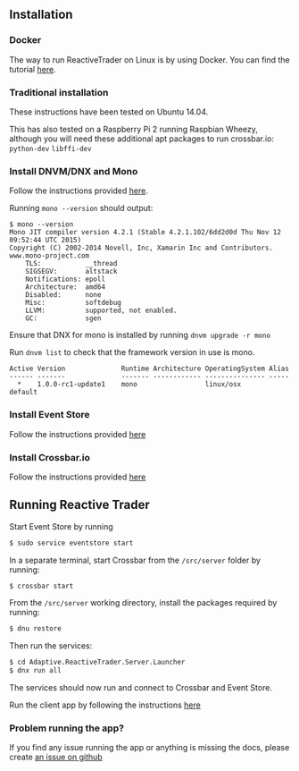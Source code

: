 ## Installation

### Docker

The way to run ReactiveTrader on Linux is by using Docker. You can find the tutorial [here](docker-setup.md).

### Traditional installation 

These instructions have been tested on Ubuntu 14.04.

This has also tested on a Raspberry Pi 2 running Raspbian Wheezy, although you will need these additional apt packages to run crossbar.io: `python-dev` `libffi-dev`

### Install DNVM/DNX and Mono

Follow the instructions provided [here](https://docs.asp.net/en/latest/getting-started/installing-on-linux.html).

Running `mono --version` should output:

```
$ mono --version
Mono JIT compiler version 4.2.1 (Stable 4.2.1.102/6dd2d0d Thu Nov 12 09:52:44 UTC 2015)
Copyright (C) 2002-2014 Novell, Inc, Xamarin Inc and Contributors. www.mono-project.com
	TLS:           __thread
	SIGSEGV:       altstack
	Notifications: epoll
	Architecture:  amd64
	Disabled:      none
	Misc:          softdebug 
	LLVM:          supported, not enabled.
	GC:            sgen
```

Ensure that DNX for mono is installed by running `dnvm upgrade -r mono`

Run `dnvm list` to check that the framework version in use is mono.

```
Active Version              Runtime Architecture OperatingSystem Alias
------ -------              ------- ------------ --------------- -----
  *    1.0.0-rc1-update1    mono                 linux/osx       default
```

### Install Event Store

Follow the instructions provided [here](http://docs.geteventstore.com/server/3.3.0/installing-from-debian-repositories/)


### Install Crossbar.io

Follow the instructions provided [here](http://crossbar.io/docs/Installation-on-Ubuntu/)

## Running Reactive Trader

Start Event Store by running

```bash
$ sudo service eventstore start
```
In a separate terminal, start Crossbar from the `/src/server` folder by running:

```bash
$ crossbar start
```
From the `/src/server` working directory, install the packages required by running:

```bash
$ dnu restore
```
Then run the services:

```bash
$ cd Adaptive.ReactiveTrader.Server.Launcher
$ dnx run all
```
The services should now run and connect to Crossbar and Event Store.

Run the client app by following the instructions [here](../client.md)

### Problem running the app?

If you find any issue running the app or anything is missing the docs, please create [an issue on github](https://github.com/AdaptiveConsulting/ReactiveTraderCloud/issues)

